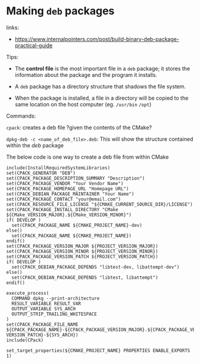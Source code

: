 # Making `deb` packages

links: 
- https://www.internalpointers.com/post/build-binary-deb-package-practical-guide

Tips:
- The **control file** is the most important file in a `deb` package; it stores the information about the package and the program it installs.

- A `deb` package has a directory structure that shadows the file system.
- When the package is installed, a file in a directory will be copied to the same location on the host computer (eg. `/usr/bin` `/opt`)


Commands:

`cpack`: creates a deb file ?given the contents of the CMake?

`dpkg-deb -c <name_of_deb_file>.deb`: This will show the structure contained within the *deb* package


The below code is one way to create a deb file from within CMake
```
include(InstallRequiredSystemLibraries)
set(CPACK_GENERATOR "DEB")
set(CPACK_PACKAGE_DESCRIPTION_SUMMARY "Description")
set(CPACK_PACKAGE_VENDOR "Your Vendor Name")
set(CPACK_PACKAGE_HOMEPAGE_URL "Homepage URL")
set(CPACK_DEBIAN_PACKAGE_MAINTAINER "Your Name")
set(CPACK_PACKAGE_CONTACT "your@email.com")
set(CPACK_RESOURCE_FILE_LICENSE "${CMAKE_CURRENT_SOURCE_DIR}/LICENSE")
set(CPACK_PACKAGE_INSTALL_DIRECTORY "CMake ${CMake_VERSION_MAJOR}.${CMake_VERSION_MINOR}")
if( DEVELOP )
  set(CPACK_PACKAGE_NAME ${CMAKE_PROJECT_NAME}-dev)
else()
  set(CPACK_PACKAGE_NAME ${CMAKE_PROJECT_NAME})
endif()
set(CPACK_PACKAGE_VERSION_MAJOR ${PROJECT_VERSION_MAJOR})
set(CPACK_PACKAGE_VERSION_MINOR ${PROJECT_VERSION_MINOR})
set(CPACK_PACKAGE_VERSION_PATCH ${PROJECT_VERSION_PATCH})
if( DEVELOP )
  set(CPACK_DEBIAN_PACKAGE_DEPENDS "libtest-dev, libattempt-dev")
else()
  set(CPACK_DEBIAN_PACKAGE_DEPENDS "libtest, libattempt")
endif()

execute_process(
  COMMAND dpkg --print-architecture
  RESULT_VARIABLE RESULT_VAR
  OUTPUT_VARIABLE SYS_ARCH
  OUTPUT_STRIP_TRAILING_WHITESPACE
)
set(CPACK_PACKAGE_FILE_NAME ${CPACK_PACKAGE_NAME}-${CPACK_PACKAGE_VERSION_MAJOR}.${CPACK_PACKAGE_VERSION_MINOR}.${CPACK_PACKAGE_      VERSION_PATCH}-${SYS_ARCH})
include(CPack)

set_target_properties(${CMAKE_PROJECT_NAME} PROPERTIES ENABLE_EXPORTS 1)
```
